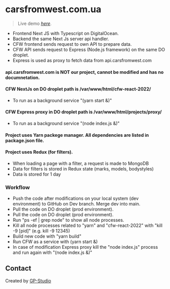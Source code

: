 # carsfromwest.com.ua

> Live demo [_here_](https://carsfromwest.com.ua).

- Frontend Next JS with Typescript on DigitalOcean.
- Backend the same Next Js server api handler.
- CFW frontend sends request to own API to prepare data.
- CFW API sends request to Express (Node.js framework) on the same DO droplet.
- Express is used as proxy to fetch data from api.carsfromwest.com

#### api.carsfromwest.com is NOT our project, cannot be modified and has no documnetation.

#### CFW NextJs on DO droplet path is /var/www/html/cfw-react-2022/

- To run as a background service "(yarn start &)"

#### CFW Express proxy in DO droplet path is /var/www/html/projects/proxy/

- To run as a background service "(node index.js &)"

#### Project uses Yarn packege manager. All dependencies are listed in package.json file.

#### Project uses Redux (for filters).

- When loading a page with a filter, a request is made to MongoDB
- Data for filters is stored in Redux state (marks, models, bodystyles)
- Data is stored for 1 day

### Workflow

- Push the code after modifications on your local system (dev environment) to GitHub on Dev branch. Merge dev into main.
- Pull the code on DO droplet (prod environment).
- Pull the code on DO droplet (prod environment).
- Run "ps -ef | grep node" to show all node processes.
- Kill all node processes related to "yarn" and "cfw-react-2022" with "kill -9 [pid]" (e.g. kill -9 12345)
- Build new code with "yarn build"
- Run CFW as a service with (yarn start &)
- In case of modification Express proxy kill the "node index.js" process and run again with "(node index.js &)"

## Contact

Created by [GP-Studio](https://github.com/GP-Studio)
